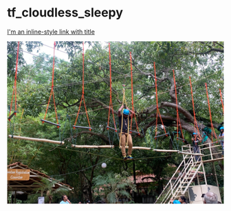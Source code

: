 # tf_cloudless_sleepy

[I'm an inline-style link with title](https://www.google.com "Google's Homepage")


![My PIC](https://github.com/MT2017055/tf_cloudless_sleepy/blob/master/Walkonrope.jpg)


